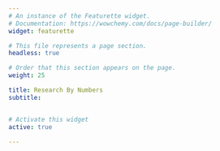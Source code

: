 ```yaml
---
# An instance of the Featurette widget.
# Documentation: https://wowchemy.com/docs/page-builder/
widget: featurette

# This file represents a page section.
headless: true

# Order that this section appears on the page.
weight: 25

title: Research By Numbers
subtitle:


# Activate this widget
active: true

---
```

<script src="https://apps.elfsight.com/p/platform.js" defer></script>
<div class="elfsight-app-01a7e6d6-703f-48f8-a633-506700a5d458"></div>
